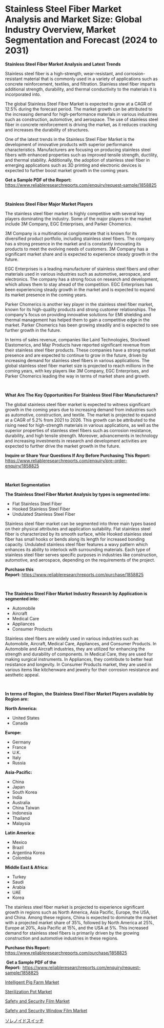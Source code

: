 <p><h1>Stainless Steel Fiber Market Analysis and Market Size: Global Industry Overview, Market Segmentation and Forecast (2024 to 2031)</h1></p><p><strong>Stainless Steel Fiber Market Analysis and Latest Trends</strong></p>
<p><p>Stainless steel fiber is a high-strength, wear-resistant, and corrosion-resistant material that is commonly used in a variety of applications such as concrete reinforcement, textiles, and filtration. Stainless steel fiber imparts additional strength, durability, and thermal conductivity to the materials it is incorporated into.</p><p>The global Stainless Steel Fiber Market is expected to grow at a CAGR of 12.5% during the forecast period. The market growth can be attributed to the increasing demand for high-performance materials in various industries such as construction, automotive, and aerospace. The use of stainless steel fiber in concrete reinforcement is driving the market, as it reduces cracking and increases the durability of structures.</p><p>One of the latest trends in the Stainless Steel Fiber Market is the development of innovative products with superior performance characteristics. Manufacturers are focusing on producing stainless steel fibers with enhanced properties such as improved tensile strength, ductility, and thermal stability. Additionally, the adoption of stainless steel fiber in emerging applications such as 3D printing and electronic devices is expected to further boost market growth in the coming years.</p></p>
<p><strong>Get a Sample PDF of the Report:&nbsp;</strong> <a href="https://www.reliableresearchreports.com/enquiry/request-sample/1858825">https://www.reliableresearchreports.com/enquiry/request-sample/1858825</a></p>
<p>&nbsp;</p>
<p><strong>Stainless Steel Fiber Major Market Players</strong></p>
<p><p>The stainless steel fiber market is highly competitive with several key players dominating the industry. Some of the major players in the market include 3M Company, EGC Enterprises, and Parker Chomerics.</p><p>3M Company is a multinational conglomerate that is known for its diversified product portfolio, including stainless steel fibers. The company has a strong presence in the market and is constantly innovating its products to meet the evolving needs of customers. 3M Company has a significant market share and is expected to experience steady growth in the future.</p><p>EGC Enterprises is a leading manufacturer of stainless steel fibers and other materials used in various industries such as automotive, aerospace, and electronics. The company has a strong focus on research and development, which allows them to stay ahead of the competition. EGC Enterprises has been experiencing steady growth in the market and is expected to expand its market presence in the coming years.</p><p>Parker Chomerics is another key player in the stainless steel fiber market, known for its high-quality products and strong customer relationships. The company's focus on providing innovative solutions for EMI shielding and thermal management has helped them to gain a competitive edge in the market. Parker Chomerics has been growing steadily and is expected to see further growth in the future.</p><p>In terms of sales revenue, companies like Laird Technologies, Stockwell Elastomerics, and Majr Products have reported significant revenue from their stainless steel fiber products. These companies have a strong market presence and are expected to continue to grow in the future, driven by increasing demand for stainless steel fibers in various applications. The global stainless steel fiber market size is projected to reach millions in the coming years, with key players like 3M Company, EGC Enterprises, and Parker Chomerics leading the way in terms of market share and growth.</p></p>
<p>&nbsp;</p>
<p><strong>What Are The Key Opportunities For Stainless Steel Fiber Manufacturers?</strong></p>
<p><p>The global stainless steel fiber market is expected to witness significant growth in the coming years due to increasing demand from industries such as automotive, construction, and textile. The market is projected to expand at a CAGR of 5.2% from 2021 to 2026. This growth can be attributed to the rising need for high-strength materials in various applications, as well as the superior properties of stainless steel fibers such as corrosion resistance, durability, and high tensile strength. Moreover, advancements in technology and increasing investments in research and development activities are expected to further drive the market growth in the future.</p></p>
<p><strong>Inquire or Share Your Questions If Any Before Purchasing This Report:</strong> <a href="https://www.reliableresearchreports.com/enquiry/pre-order-enquiry/1858825">https://www.reliableresearchreports.com/enquiry/pre-order-enquiry/1858825</a></p>
<p>&nbsp;</p>
<p><strong>Market Segmentation</strong></p>
<p><strong>The Stainless Steel Fiber Market Analysis by types is segmented into:</strong></p>
<p><ul><li>Flat Stainless Steel Fiber</li><li>Hooked Stainless Steel Fiber</li><li>Undulated Stainless Steel Fiber</li></ul></p>
<p><p>Stainless steel fiber market can be segmented into three main types based on their physical attributes and application suitability. Flat stainless steel fiber is characterized by its smooth surface, while Hooked stainless steel fiber has small hooks or bends along its length for increased bonding capacity. Undulated stainless steel fiber features a wavy pattern which enhances its ability to interlock with surrounding materials. Each type of stainless steel fiber serves specific purposes in industries like construction, automotive, and aerospace, depending on the requirements of the project.</p></p>
<p><strong>Purchase this Report:&nbsp;</strong><a href="https://www.reliableresearchreports.com/purchase/1858825">https://www.reliableresearchreports.com/purchase/1858825</a></p>
<p>&nbsp;</p>
<p><strong>The Stainless Steel Fiber Market Industry Research by Application is segmented into:</strong></p>
<p><ul><li>Automobile</li><li>Aircraft</li><li>Medical Care</li><li>Appliances</li><li>Consumer Products</li></ul></p>
<p><p>Stainless steel fibers are widely used in various industries such as Automobile, Aircraft, Medical Care, Appliances, and Consumer Products. In Automobile and Aircraft industries, they are utilized for enhancing the strength and durability of components. In Medical Care, they are used for making surgical instruments. In Appliances, they contribute to better heat resistance and longevity. In Consumer Products market, they are used in various items like kitchenware and jewelry for their corrosion resistance and aesthetic appeal.</p></p>
<p>&nbsp;</p>
<p><strong>In terms of Region, the Stainless Steel Fiber Market Players available by Region are:</strong></p>
<p>
    <p> <strong> North America: </strong>
        <ul>
            <li>United States</li>
            <li>Canada</li>
        </ul>
        </p> 
    <p> <strong> Europe: </strong>
        <ul>
            <li>Germany</li>
            <li>France</li>
            <li>U.K.</li>
            <li>Italy</li>
            <li>Russia</li>
        </ul>
        </p> 
    <p> <strong> Asia-Pacific: </strong>
        <ul>
            <li>China</li>
            <li>Japan</li>
            <li>South Korea</li>
            <li>India</li>
            <li>Australia</li>
            <li>China Taiwan</li>
            <li>Indonesia</li>
            <li>Thailand</li>
            <li>Malaysia</li>
        </ul>
        </p> 
    <p> <strong> Latin America: </strong>
        <ul>
            <li>Mexico</li>
            <li>Brazil</li>
            <li>Argentina Korea</li>
            <li>Colombia</li>
        </ul>
        </p> 
    <p> <strong> Middle East & Africa: </strong>
        <ul>
            <li>Turkey</li>
            <li>Saudi</li>
            <li>Arabia</li>
            <li>UAE</li>
            <li>Korea</li>
        </ul>
    </p>
    </p>
<p><p>The stainless steel fiber market is projected to experience significant growth in regions such as North America, Asia Pacific, Europe, the USA, and China. Among these regions, China is expected to dominate the market with a projected market share of 35%, followed by North America at 25%, Europe at 20%, Asia Pacific at 15%, and the USA at 5%. This increased demand for stainless steel fibers is primarily driven by the growing construction and automotive industries in these regions.</p></p>
<p><strong>Purchase this Report: </strong><a href="https://www.reliableresearchreports.com/purchase/1858825">https://www.reliableresearchreports.com/purchase/1858825</a></p>
<p>&nbsp;<strong>Get a Sample PDF of the Report:&nbsp;&nbsp;</strong><a href="https://www.reliableresearchreports.com/enquiry/request-sample/1858825">https://www.reliableresearchreports.com/enquiry/request-sample/1858825</a></p>
<p><strong></strong></p>
<p><p><a href="https://issuu.com/reportprime-2/docs/intelligent-pig-farm-market-size-2030.pptx">Intelligent Pig Farm Market</a></p><p><a href="https://issuu.com/reportprime-2/docs/sterilization-pot-market-size-2030.pptx">Sterilization Pot Market</a></p><p><a href="https://github.com/jj19131/Market-Research-Report-List-1/blob/main/safety-and-security-film-market.md">Safety and Security Film Market</a></p><p><a href="https://github.com/jodemen/Market-Research-Report-List-1/blob/main/safety-and-security-window-film-market.md">Safety and Security Window Film Market</a></p><p><a href="https://github.com/dzy793153605/Market-Research-Report-List-1/blob/main/8363526192298.md">ソレノイドスイッチ</a></p></p>